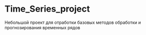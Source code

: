 # Time_Series_project
Небольшой проект для отработки базовых методов обработки и прогнозирования временных рядов
